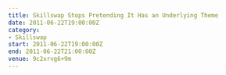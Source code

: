 ```yaml
---
title: Skillswap Stops Pretending It Has an Underlying Theme
date: 2011-06-22T19:00:00Z
category:
- Skillswap
start: 2011-06-22T19:00:00Z
end: 2011-06-22T21:00:00Z
venue: 9c2xrvg6+9m
---
```

